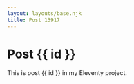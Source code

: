 ```yaml
---
layout: layouts/base.njk
title: Post 13917
---
```


# Post {{ id }}

This is post {{ id }} in my Eleventy project.
